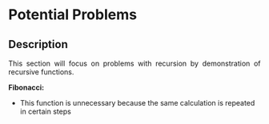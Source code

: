 <h1>Potential Problems</h1>

<h2>Description</h2>

<p align="justify">This section will focus on  problems with recursion by demonstration of recursive functions.</p>


<b>Fibonacci:</b>
- This function is unnecessary because the same calculation is repeated in certain steps